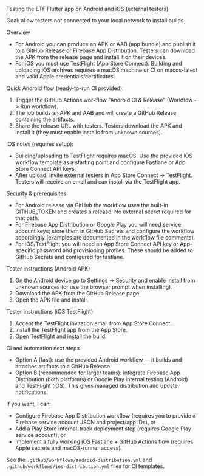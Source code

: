 Testing the ETF Flutter app on Android and iOS (external testers)

Goal: allow testers not connected to your local network to install builds.

Overview
- For Android you can produce an APK or AAB (app bundle) and publish it to a GitHub Release or Firebase App Distribution. Testers can download the APK from the release page and install it on their devices.
- For iOS you must use TestFlight (App Store Connect). Building and uploading iOS archives requires a macOS machine or CI on macos-latest and valid Apple credentials/certificates.

Quick Android flow (ready-to-run CI provided):
1. Trigger the GitHub Actions workflow "Android CI & Release" (Workflow -> Run workflow).
2. The job builds an APK and AAB and will create a GitHub Release containing the artifacts.
3. Share the release URL with testers. Testers download the APK and install it (they must enable installs from unknown sources).

iOS notes (requires setup):
- Building/uploading to TestFlight requires macOS. Use the provided iOS workflow template as a starting point and configure Fastlane or App Store Connect API keys.
- After upload, invite external testers in App Store Connect -> TestFlight. Testers will receive an email and can install via the TestFlight app.

Security & prerequisites
- For Android release via GitHub the workflow uses the built-in GITHUB_TOKEN and creates a release. No external secret required for that path.
- For Firebase App Distribution or Google Play you will need service account keys; store them in GitHub Secrets and configure the workflow accordingly (examples are documented in the workflow file comments).
- For iOS/TestFlight you will need an App Store Connect API key or App-specific password and provisioning profiles. These should be added to GitHub Secrets and configured for fastlane.

Tester instructions (Android APK)
1. On the Android device go to Settings -> Security and enable install from unknown sources (or use the browser prompt when installing).
2. Download the APK from the GitHub Release page.
3. Open the APK file and install.

Tester instructions (iOS TestFlight)
1. Accept the TestFlight invitation email from App Store Connect.
2. Install the TestFlight app from the App Store.
3. Open TestFlight and install the build.

CI and automation next steps
- Option A (fast): use the provided Android workflow — it builds and attaches artifacts to a GitHub Release.
- Option B (recommended for larger teams): integrate Firebase App Distribution (both platforms) or Google Play internal testing (Android) and TestFlight (iOS). This gives managed distribution and update notifications.

If you want, I can:
- Configure Firebase App Distribution workflow (requires you to provide a Firebase service account JSON and project/app IDs), or
- Add a Play Store internal-track deployment step (requires Google Play service account), or
- Implement a fully working iOS Fastlane + GitHub Actions flow (requires Apple secrets and macOS-runner access).

See the `.github/workflows/android-distribution.yml` and `.github/workflows/ios-distribution.yml` files for CI templates.
